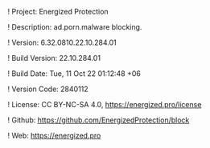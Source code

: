 ! Project: Energized Protection

! Description: ad.porn.malware blocking.

! Version: 6.32.0810.22.10.284.01

! Build Version: 22.10.284.01

! Build Date: Tue, 11 Oct 22 01:12:48 +06

! Version Code: 2840112

! License: CC BY-NC-SA 4.0, https://energized.pro/license

! Github: https://github.com/EnergizedProtection/block

! Web: https://energized.pro

